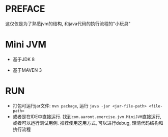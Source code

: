 # PREFACE
这仅仅是为了熟悉jvm的结构, 和java代码的执行流程的"小玩具"

# Mini JVM

 - 基于JDK 8

 - 基于MAVEN 3

# RUN
 - 打包可运行jar文件: `mvn package`, 运行 `java -jar <jar-file-path> <file-path>`
 - 或者是在IDE中直接运行. 找到`com.aaront.exercise.jvm.MiniJVM`直接运行, 或者可以运行测试用例. 推荐使用这用方式, 可以进行debug, 理清代码结构和执行流程
